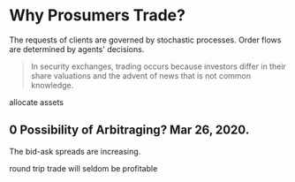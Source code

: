 
# Why Prosumers Trade?

The requests of clients are governed by stochastic processes. Order flows are determined by agents' decisions.

> In security exchanges, trading occurs because investors differ in their share valuations and the advent of news that is not common knowledge.

allocate assets

## 0 Possibility of Arbitraging? Mar 26, 2020.

The bid-ask spreads are increasing.

round trip trade will seldom be profitable

